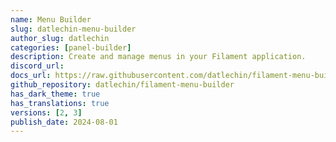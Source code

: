 ```yaml
---
name: Menu Builder
slug: datlechin-menu-builder
author_slug: datlechin
categories: [panel-builder]
description: Create and manage menus in your Filament application.
discord_url:
docs_url: https://raw.githubusercontent.com/datlechin/filament-menu-builder/main/README.md
github_repository: datlechin/filament-menu-builder
has_dark_theme: true
has_translations: true
versions: [2, 3]
publish_date: 2024-08-01
---
```

